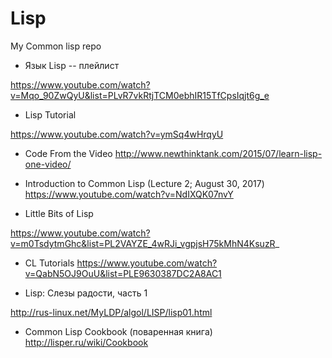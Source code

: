 # Lisp
My Common lisp repo


- Язык Lisp -- плейлист


https://www.youtube.com/watch?v=Mqo_90ZwQyU&list=PLvR7vkRtjTCM0ebhIR15TfCpsIqjt6g_e

- Lisp Tutorial

https://www.youtube.com/watch?v=ymSq4wHrqyU

- Code From the Video
http://www.newthinktank.com/2015/07/learn-lisp-one-video/

-  Introduction to Common Lisp (Lecture 2; August 30, 2017)
https://www.youtube.com/watch?v=NdIXQK07nvY


- Little Bits of Lisp

https://www.youtube.com/watch?v=m0TsdytmGhc&list=PL2VAYZE_4wRJi_vgpjsH75kMhN4KsuzR_


- CL Tutorials
https://www.youtube.com/watch?v=QabN5OJ9OuU&list=PLE9630387DC2A8AC1


- Lisp: Слезы радости, часть 1

http://rus-linux.net/MyLDP/algol/LISP/lisp01.html

- Common Lisp Cookbook (поваренная книга)
http://lisper.ru/wiki/Cookbook
